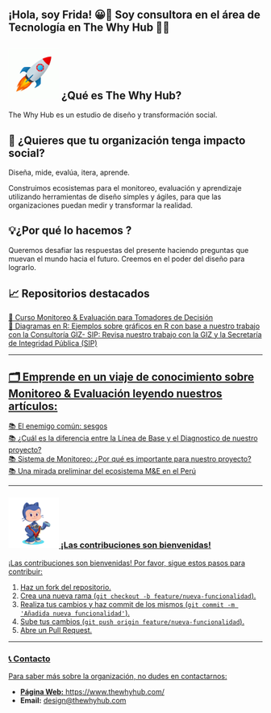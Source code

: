 ## ¡Hola, soy Frida! 😀🙌 Soy consultora en el área de Tecnología en The Why Hub 👩‍💻

## <img src="https://github.com/IT-The-Why-Hub/Personal/blob/main/cohete_twh.gif" width="100"> ¿Qué es The Why Hub? 

The Why Hub es un estudio de diseño y transformación social. 

## 📢 ¿Quieres que tu organización tenga impacto social? 

Diseña, mide, evalúa, itera, aprende.

Construimos ecosistemas para el monitoreo, evaluación y aprendizaje utilizando herramientas de diseño simples y ágiles, para que las organizaciones puedan medir y transformar la realidad.

## 💡¿Por qué lo hacemos ? 

Queremos desafiar las respuestas del presente haciendo preguntas que muevan el mundo hacia el futuro. Creemos en el poder del diseño para lograrlo.


## 📈 Repositorios destacados

<div align="left"><a href="https://thewhyhub.com/producto/monitore-evaluacion-tomadores-decisiones-asincronico/"> 📌 Curso Monitoreo & Evaluación para Tomadores de Decisión</div>
<div align="left"><a href="https://github.com/IT-The-Why-Hub/Diagramas-en-R"> 📌 Diagramas en R: Ejemplos sobre gráficos en R con base a nuestro trabajo con la Consultoría GIZ- SIP: Revisa nuestro trabajo con la GIZ y la Secretaría de Integridad Pública (SIP) </div>

---

## 🗂️ Emprende en un viaje de conocimiento sobre Monitoreo & Evaluación leyendo nuestros artículos: 

<div align="left"><a href="">📚 El enemigo común: sesgos </div>
<div align="left"><a href="https://www.thewhyhub.com/post/cu%C3%A1l-es-la-diferencia-entre-la-l%C3%ADnea-de-base-y-el-diagnostico-de-nuestro-proyecto">📚 ¿Cuál es la diferencia entre la Línea de Base y el Diagnostico de nuestro proyecto?</div>
<div align="left"><a href="https://www.thewhyhub.com/post/sistema-de-monitoreo-por-qu%C3%A9-es-importante-para-nuestro-proyecto"> 📚 Sistema de Monitoreo: ¿Por qué es importante para nuestro proyecto? </div>
<div align="left"><a href="https://www.thewhyhub.com/post/una-mirada-preliminar-del-ecosistema-m-e-en-el-per%C3%BA">📚 Una mirada preliminar del ecosistema M&E en el Perú</div>

---

### <img src="https://github.com/IT-The-Why-Hub/Personal/blob/main/octocat_twh.png" width="100"> ¡Las contribuciones son bienvenidas! 

¡Las contribuciones son bienvenidas! Por favor, sigue estos pasos para contribuir:

1. Haz un fork del repositorio.
2. Crea una nueva rama (`git checkout -b feature/nueva-funcionalidad`).
3. Realiza tus cambios y haz commit de los mismos (`git commit -m 'Añadida nueva funcionalidad'`).
4. Sube tus cambios (`git push origin feature/nueva-funcionalidad`).
5. Abre un Pull Request.

---

### 📞 Contacto

Para saber más sobre la organización, no dudes en contactarnos:

- **Página Web:** https://www.thewhyhub.com/
- **Email:** design@thewhyhub.com

